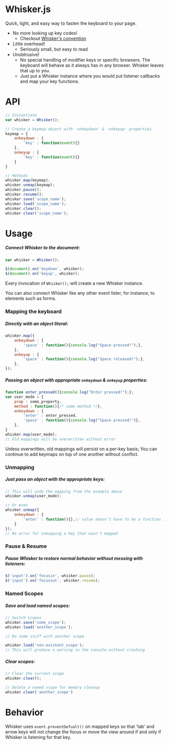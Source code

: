 # Whisker.js
Quick, light, and easy way to fasten the keyboard to your page.
* No more looking up key codes!
	- Checkout [Whisker's convention](https://github.com/JrFolk/Whisker.js/blob/master/keymap.js)
* Little overhead!
	- Seriously small, but easy to read
* Unobtrusive!
	- No special handling of modifier keys or specific browsers.  The keyboard will behave as it always has in any browser.  Whisker leaves that up to you.
	- Just put a Whisker instance where you would put listener callbacks and map your key functions.

# API
```javascript
// Instantiate
var whisker = Whisker();

// Create a keymap-object with 'onkeydown' & 'onkeyup' properties
keymap = {
	onkeydown : {
		'key' : function(event){}
	},
	onkeyup : {
		'key' : function(event){}
	}
}

// Methods
whisker.map(keymap);
whisker.unmap(keymap);
whisker.pause();
whisker.resume();
whisker.save('scope_name');
whisker.load('scope_name');
whisker.clear();
whisker.clear('scope_name');
```

# Usage

##### Connect Whisker to the document:
```javascript
var whisker = Whisker();

$(document).on('keydown', whisker);
$(document).on('keyup', whisker);
```
Every invocation of `Whisker();` will create a new Whisker instance.

You can also connect Whisker like any other event lister, for instance, to elements such as forms.


### Mapping the keyboard

##### Directly with an object literal:
```Javascript
whisker.map({
	onkeydown : {
		'space' : function(){console.log("Space pressed!");},
	},
	onkeyup : {
		'space' : function(){console.log("Space released!");},
	},
});
```

##### Passing an object with appropriate `onkeydown` & `onkeyup` properties:
```Javascript
function enter_pressed(){console.log("Enter pressed!");};
var user_mode = {
	prop : some_property,
	method : function(){/* some method */},
	onkeydown : {
		'enter' : enter_pressed,
		'space' : function(){console.log("Space pressed!")},
	},
}
whisker.map(user_mode);
// Old mappings will be overwritten without error
```
Unless overwritten, old mappings will persist on a per-key basis; You can continue to add keymaps on top of one another without conflict.

### Unmapping

##### Just pass an object with the appropriate keys:
```Javascript
// This will undo the mapping from the example above
whisker.unmap(user_mode);

// Or even
whisker.unmap({
	onkeydown : {
		'enter' : function(){},// value doesn't have to be a function in this case
	}
});
// No error for unmapping a key that wasn't mapped
```

### Pause & Resume

##### Pause Whisker to restore normal behavior without messing with listeners:
```Javascript
$('input').on('focusin', whisker.pause);
$('input').on('focusout', whisker.resume);
```

### Named Scopes

##### Save and load named scopes:
```Javascript
// Switch scopes
whisker.save('some_scope');
whisker.load('another_scope');

// Do some stuff with another scope

whisker.load('non-existent_scope');
// This will produce a warning in the console without crashing
```
##### Clear scopes:
```Javascript
// Clear the current scope
whisker.clear();

// Delete a named scope for memory cleanup
whisker.clear('another_scope')
```

# Behavior
Whisker uses `event.preventDefualt()` on mapped keys so that 'tab' and arrow keys will not change the focus or
move the view around if and only if Whisker is listening for that key.

